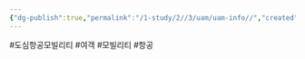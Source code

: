 ```yaml
---
{"dg-publish":true,"permalink":"/1-study/2//3/uam/uam-info//","created":"2024-11-20T21:02:29.674+09:00","updated":"2025-06-26T17:15:15.272+09:00"}
---
```


#도심항공모빌리티 #여객 #모빌리티 #항공 